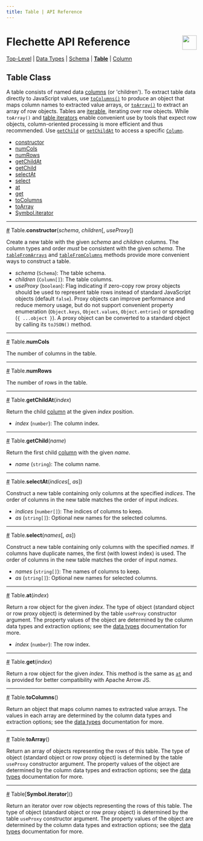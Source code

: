 ```yaml
---
title: Table | API Reference
---
```

# Flechette API Reference <a href="https://idl.uw.edu/flechette"><img align="right" src="../assets/logo.svg" height="38"/></a>

[Top-Level](/flechette/api) | [Data Types](data-types) | [Schema](schema) | [**Table**](table) | [Column](column)

## Table Class

A table consists of named data [columns](#column) (or 'children'). To extract table data directly to JavaScript values, use [`toColumns()`](#toColumns) to produce an object that maps column names to extracted value arrays, or [`toArray()`](#toArray) to extract an array of row objects. Tables are [iterable](#iterator), iterating over row objects. While `toArray()` and [table iterators](#iterator) enable convenient use by tools that expect row objects, column-oriented processing is more efficient and thus recommended. Use [`getChild`](#getChild) or [`getChildAt`](#getChildAt) to access a specific [`Column`](column).

* [constructor](#constructor)
* [numCols](#numCols)
* [numRows](#numRows)
* [getChildAt](#getChildAt)
* [getChild](#getChild)
* [selectAt](#selectAt)
* [select](#select)
* [at](#at)
* [get](#get)
* [toColumns](#toColumns)
* [toArray](#toArray)
* [Symbol.iterator](#iterator)

<hr/><a id="constructor" href="#constructor">#</a>
Table.<b>constructor</b>(<i>schema</i>, <i>children</i>[, <i>useProxy</i>])

Create a new table with the given *schema* and *children* columns. The column types and order *must* be consistent with the given *schema*. The [`tableFromArrays`](/flechette/api/#tableFromArrays) and [`tableFromColumns`](/flechette/api/#tableFromColumns) methods provide more convenient ways to construct a table.

* *schema* (`Schema`): The table schema.
* *children* (`Column[]`): The table columns.
* *useProxy* (`boolean`): Flag indicating if zero-copy row proxy objects should be used to represent table rows instead of standard JavaScript objects (default `false`). Proxy objects can improve performance and reduce memory usage, but do not support convenient property enumeration (`Object.keys`, `Object.values`, `Object.entries`) or spreading (`{ ...object }`). A proxy object can be converted to a standard object by calling its `toJSON()` method.

<hr/><a id="numCols" href="#numCols">#</a>
Table.<b>numCols</b>

The number of columns in the table.

<hr/><a id="numRows" href="#numRows">#</a>
Table.<b>numRows</b>

The number of rows in the table.

<hr/><a id="getChildAt" href="#getChildAt">#</a>
Table.<b>getChildAt</b>(<i>index</i>)

Return the child [column](column) at the given *index* position.

* *index* (`number`): The column index.

<hr/><a id="getChild" href="#getChild">#</a>
Table.<b>getChild</b>(<i>name</i>)

Return the first child [column](column) with the given *name*.

* *name* (`string`): The column name.

<hr/><a id="selectAt" href="#selectAt">#</a>
Table.<b>selectAt</b>(<i>indices</i>[, <i>as</i>])

Construct a new table containing only columns at the specified *indices*. The order of columns in the new table matches the order of input *indices*.

* *indices* (`number[]`): The indices of columns to keep.
* *as* (`string[]`): Optional new names for the selected columns.

<hr/><a id="select" href="#select">#</a>
Table.<b>select</b>(<i>names</i>[, <i>as</i>])

Construct a new table containing only columns with the specified *names*. If columns have duplicate names, the first (with lowest index) is used. The order of columns in the new table matches the order of input *names*.

* *names* (`string[]`): The names of columns to keep.
* *as* (`string[]`): Optional new names for selected columns.

<hr/><a id="at" href="#at">#</a>
Table.<b>at</b>(<i>index</i>)

Return a row object for the given *index*. The type of object (standard object or row proxy object) is determined by the table `useProxy` constructor argument. The property values of the object are determined by the column data types and extraction options; see the [data types](data-types#data-type-overview) documentation for more.

* *index* (`number`): The row index.

<hr/><a id="get" href="#get">#</a>
Table.<b>get</b>(<i>index</i>)

Return a row object for the given *index*. This method is the same as [`at`](#at) and is provided for better compatibility with Apache Arrow JS.

<hr/><a id="toColumns" href="#toColumns">#</a>
Table.<b>toColumns</b>()

Return an object that maps column names to extracted value arrays. The values in each array are determined by the column data types and extraction options; see the [data types](data-types#data-type-overview) documentation for more.

<hr/><a id="toArray" href="#toArray">#</a>
Table.<b>toArray</b>()

Return an array of objects representing the rows of this table. The type of object (standard object or row proxy object) is determined by the table `useProxy` constructor argument. The property values of the object are determined by the column data types and extraction options; see the [data types](data-types#data-type-overview) documentation for more.

<hr/><a id="iterator" href="#iterator">#</a>
Table[<b>Symbol.iterator</b>]()

Return an iterator over row objects representing the rows of this table. The type of object (standard object or row proxy object) is determined by the table `useProxy` constructor argument. The property values of the object are determined by the column data types and extraction options; see the [data types](data-types#data-type-overview) documentation for more.
